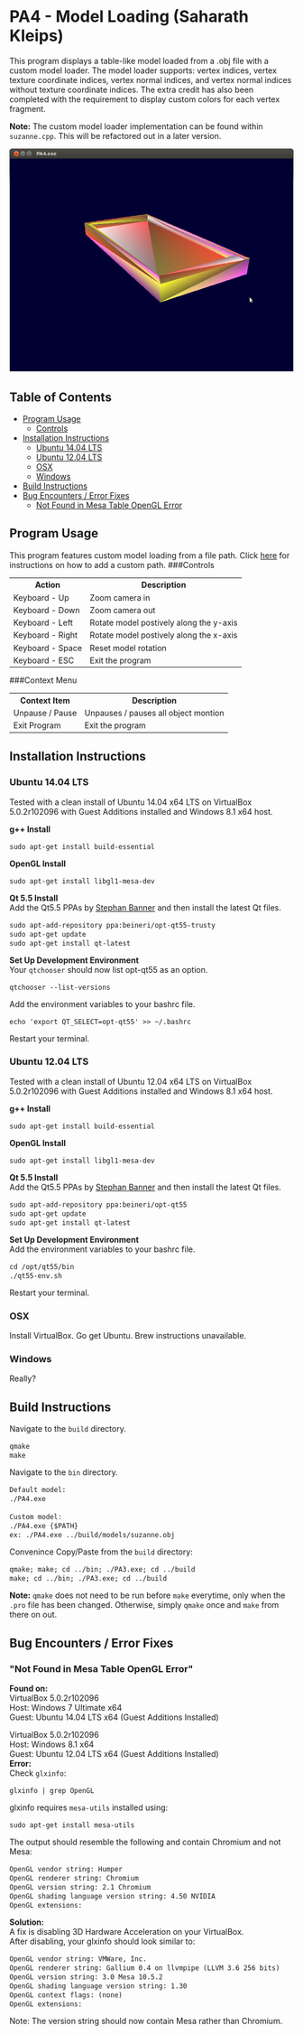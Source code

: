 # PA4 - Model Loading (Saharath Kleips)
This program displays a table-like model loaded from a .obj file with a custom model loader. The model loader supports: vertex indices, vertex texture coordinate indices, vertex normal indices, and vertex normal indices without texture coordinate indices. The extra credit has also been completed with the requirement to display custom colors for each vertex fragment.  

**Note:** The custom model loader implementation can be found within `suzanne.cpp`. This will be refactored out in a later version.

![](.screenshot.png "Screenshot")

## Table of Contents
+ [Program Usage](#program-usage)  
    - [Controls](#controls)
+ [Installation Instructions](#installation-instructions)  
    - [Ubuntu 14.04 LTS](#ubuntu-1404-lts)
    - [Ubuntu 12.04 LTS](#ubuntu-1204-lts)
    - [OSX](#osx)
    - [Windows](#windows)
+ [Build Instructions](#build-instructions)  
+ [Bug Encounters / Error Fixes](#bug-encounters--error-fixes)
    - [Not Found in Mesa Table OpenGL Error](#not-found-in-mesa-table-opengl-error)

## Program Usage
This program features custom model loading from a file path. Click [here](#build-instructions) for instructions on how to add a custom path.
###Controls
<table>
    <tbody>
        <tr>
            <th>Action</th>
            <th>Description</th>
        </tr>
        <tr>
            <td>Keyboard - Up</td>
            <td>Zoom camera in</td>
        </tr>
        <tr>
            <td>Keyboard - Down</td>
            <td>Zoom camera out</td>
        </tr>
        <tr>
            <td>Keyboard - Left</td>
            <td>Rotate model postively along the y-axis</td>
        </tr>
        <tr>
            <td>Keyboard - Right</td>
            <td>Rotate model postively along the x-axis</td>
        </tr>
        <tr>
            <td>Keyboard - Space</td>
            <td>Reset model rotation</td>
        </tr>
        <tr>
            <td>Keyboard - ESC</td>
            <td>Exit the program</td>
        </tr>
    </tbody>
</table>

###Context Menu
<table>
    <tbody>
        <tr>
            <th>Context Item</th>
            <th>Description</th>
        </tr>
            <td>Unpause / Pause</td>
            <td>Unpauses / pauses all object montion</td>
        <tr>
        </tr>
        <tr>
            <td>Exit Program</td>
            <td>Exit the program</td>
        </tr>
    </tbody>
</table>

## Installation Instructions
### Ubuntu 14.04 LTS
Tested with a clean install of Ubuntu 14.04 x64 LTS on VirtualBox 5.0.2r102096 with Guest Additions installed and Windows 8.1 x64 host.  

**g++ Install**
```
sudo apt-get install build-essential
```

**OpenGL Install**
```
sudo apt-get install libgl1-mesa-dev
```

**Qt 5.5 Install**  
Add the Qt5.5 PPAs by [Stephan Banner](https://launchpad.net/~beineri) and then install the latest Qt files.
```
sudo apt-add-repository ppa:beineri/opt-qt55-trusty
sudo apt-get update
sudo apt-get install qt-latest
```

**Set Up Development Environment**  
Your `qtchooser` should now list opt-qt55 as an option.
```
qtchooser --list-versions
```
Add the environment variables to your bashrc file.
```
echo 'export QT_SELECT=opt-qt55' >> ~/.bashrc
```
Restart your terminal.

### Ubuntu 12.04 LTS
Tested with a clean install of Ubuntu 12.04 x64 LTS on VirtualBox 5.0.2r102096 with Guest Additions installed and Windows 8.1 x64 host.  

**g++ Install**
```
sudo apt-get install build-essential
```

**OpenGL Install**
```
sudo apt-get install libgl1-mesa-dev
```

**Qt 5.5 Install**  
Add the Qt5.5 PPAs by [Stephan Banner](https://launchpad.net/~beineri) and then install the latest Qt files.
```
sudo apt-add-repository ppa:beineri/opt-qt55
sudo apt-get update
sudo apt-get install qt-latest
```

**Set Up Development Environment**  
Add the environment variables to your bashrc file.
```
cd /opt/qt55/bin
./qt55-env.sh
```
Restart your terminal.

### OSX

Install VirtualBox. Go get Ubuntu. Brew instructions unavailable.

### Windows

Really?

## Build Instructions
Navigate to the `build` directory.
```
qmake
make
```
Navigate to the `bin` directory.
```
Default model:
./PA4.exe

Custom model:
./PA4.exe {$PATH}
ex: ./PA4.exe ../build/models/suzanne.obj
```

Convenince Copy/Paste from the `build` directory:
```
qmake; make; cd ../bin; ./PA3.exe; cd ../build
make; cd ../bin; ./PA3.exe; cd ../build
```

**Note:** `qmake` does not need to be run before `make` everytime, only when the `.pro` file has been changed. Otherwise, simply `qmake` once and `make` from there on out.

## Bug Encounters / Error Fixes
### "Not Found in Mesa Table OpenGL Error"
**Found on:**  
VirtualBox 5.0.2r102096  
Host: Windows 7 Ultimate x64  
Guest: Ubuntu 14.04 LTS x64 (Guest Additions Installed)

VirtualBox 5.0.2r102096  
Host: Windows 8.1 x64  
Guest: Ubuntu 12.04 LTS x64 (Guest Additions Installed)  
**Error:**  
Check `glxinfo`:
```
glxinfo | grep OpenGL
```
glxinfo requires `mesa-utils` installed using:
```
sudo apt-get install mesa-utils
```
The output should resemble the following and contain Chromium and not Mesa:
```
OpenGL vendor string: Humper
OpenGL renderer string: Chromium
OpenGL version string: 2.1 Chromium
OpenGL shading language version string: 4.50 NVIDIA
OpenGL extensions:
```
**Solution:**  
A fix is disabling 3D Hardware Acceleration on your VirtualBox.  
After disabling, your glxinfo should look similar to:
```
OpenGL vendor string: VMWare, Inc.
OpenGL renderer string: Gallium 0.4 on llvmpipe (LLVM 3.6 256 bits)
OpenGL version string: 3.0 Mesa 10.5.2
OpenGL shading language version string: 1.30
OpenGL context flags: (none)
OpenGL extensions:
```
Note: The version string should now contain Mesa rather than Chromium.